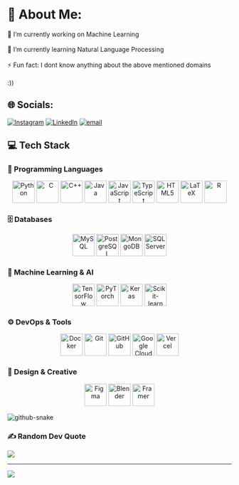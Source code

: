 
# 💫 About Me:
🔭 I’m currently working on Machine Learning<br><br>🌱 I’m currently learning Natural Language Processing <br><br>⚡ Fun fact: I dont know anything about the above mentioned domains <br><br> :))


## 🌐 Socials:
[![Instagram](https://img.shields.io/badge/Instagram-%23E4405F.svg?logo=Instagram&logoColor=white)](https://instagram.com/@gohar_ali_222) [![LinkedIn](https://img.shields.io/badge/LinkedIn-%230077B5.svg?logo=linkedin&logoColor=white)](https://linkedin.com/in/www.linkedin.com/in/goh4rali) [![email](https://img.shields.io/badge/Email-D14836?logo=gmail&logoColor=white)](mailto:aligohar7008@gmail.com) 

## 💻 Tech Stack

<!-- Programming Languages -->
<h3>🧠 Programming Languages</h3>
<p align="center">
  <img src="https://cdn.jsdelivr.net/gh/devicons/devicon/icons/python/python-original.svg" height="50" alt="Python" title="Python"/>
  <img src="https://cdn.jsdelivr.net/gh/devicons/devicon/icons/c/c-original.svg" height="50" alt="C" title="C"/>
  <img src="https://cdn.jsdelivr.net/gh/devicons/devicon/icons/cplusplus/cplusplus-original.svg" height="50" alt="C++" title="C++"/>
  <img src="https://cdn.jsdelivr.net/gh/devicons/devicon/icons/java/java-original.svg" height="50" alt="Java" title="Java"/>
  <img src="https://cdn.jsdelivr.net/gh/devicons/devicon/icons/javascript/javascript-original.svg" height="50" alt="JavaScript" title="JavaScript"/>
  <img src="https://cdn.jsdelivr.net/gh/devicons/devicon/icons/typescript/typescript-original.svg" height="50" alt="TypeScript" title="TypeScript"/>
  <img src="https://cdn.jsdelivr.net/gh/devicons/devicon/icons/html5/html5-original.svg" height="50" alt="HTML5" title="HTML5"/>
  <img src="https://cdn.jsdelivr.net/gh/devicons/devicon/icons/latex/latex-original.svg" height="50" alt="LaTeX" title="LaTeX"/>
  <img src="https://cdn.jsdelivr.net/gh/devicons/devicon/icons/r/r-original.svg" height="50" alt="R" title="R"/>
</p>

<!-- Databases -->
<h3>🗄️ Databases</h3>
<p align="center">
  <img src="https://cdn.jsdelivr.net/gh/devicons/devicon/icons/mysql/mysql-original-wordmark.svg" height="50" alt="MySQL" title="MySQL"/>
  <img src="https://cdn.jsdelivr.net/gh/devicons/devicon/icons/postgresql/postgresql-original.svg" height="50" alt="PostgreSQL" title="PostgreSQL"/>
  <img src="https://cdn.jsdelivr.net/gh/devicons/devicon/icons/mongodb/mongodb-original.svg" height="50" alt="MongoDB" title="MongoDB"/>
  <img src="https://cdn.jsdelivr.net/gh/devicons/devicon/icons/microsoftsqlserver/microsoftsqlserver-plain.svg" height="50" alt="SQL Server" title="Microsoft SQL Server"/>
</p>

<!-- Machine Learning / AI -->
<h3>🧠 Machine Learning & AI</h3>
<p align="center">
  <img src="https://cdn.jsdelivr.net/gh/devicons/devicon/icons/tensorflow/tensorflow-original.svg" height="50" alt="TensorFlow" title="TensorFlow"/>
  <img src="https://cdn.jsdelivr.net/gh/devicons/devicon/icons/pytorch/pytorch-original.svg" height="50" alt="PyTorch" title="PyTorch"/>
  <img src="https://cdn.jsdelivr.net/gh/devicons/devicon/icons/keras/keras-original.svg" height="50" alt="Keras" title="Keras"/>
  <img src="https://cdn.jsdelivr.net/gh/devicons/devicon/icons/scikitlearn/scikitlearn-original.svg" height="50" alt="Scikit-learn" title="Scikit-learn"/>
</p>

<!-- DevOps / Tools -->
<h3>⚙️ DevOps & Tools</h3>
<p align="center">
  <img src="https://cdn.jsdelivr.net/gh/devicons/devicon/icons/docker/docker-original.svg" height="50" alt="Docker" title="Docker"/>
  <img src="https://cdn.jsdelivr.net/gh/devicons/devicon/icons/git/git-original.svg" height="50" alt="Git" title="Git"/>
  <img src="https://cdn.jsdelivr.net/gh/devicons/devicon/icons/github/github-original.svg" height="50" alt="GitHub" title="GitHub"/>
  <img src="https://cdn.jsdelivr.net/gh/devicons/devicon/icons/googlecloud/googlecloud-original.svg" height="50" alt="Google Cloud" title="Google Cloud"/>
  <img src="https://cdn.jsdelivr.net/gh/devicons/devicon/icons/vercel/vercel-original.svg" height="50" alt="Vercel" title="Vercel"/>
</p>

<!-- Design / Creative -->
<h3>🎨 Design & Creative</h3>
<p align="center">
  <img src="https://cdn.jsdelivr.net/gh/devicons/devicon/icons/figma/figma-original.svg" height="50" alt="Figma" title="Figma"/>
  <img src="https://cdn.jsdelivr.net/gh/devicons/devicon/icons/blender/blender-original.svg" height="50" alt="Blender" title="Blender"/>
  <img src="https://cdn.jsdelivr.net/gh/devicons/devicon/icons/framer/framer-original.svg" height="50" alt="Framer" title="Framer"/>
</p>



<picture>
  <source media="(prefers-color-scheme: dark)" srcset="https://raw.githubusercontent.com/tobiasmeyhoefer/tobiasmeyhoefer/output/github-snake-dark.svg" />
  <source media="(prefers-color-scheme: light)" srcset="https://raw.githubusercontent.com/tobiasmeyhoefer/tobiasmeyhoefer/output/github-snake.svg" />
  <img alt="github-snake" src="https://raw.githubusercontent.com/tobiasmeyhoefer/tobiasmeyhoefer/output/github-snake.svg" />
</picture>

### ✍️ Random Dev Quote
![](https://quotes-github-readme.vercel.app/api?type=horizontal&theme=radical)

---
[![](https://visitcount.itsvg.in/api?id=Ali-Gohar-222&icon=0&color=0)](https://visitcount.itsvg.in)


